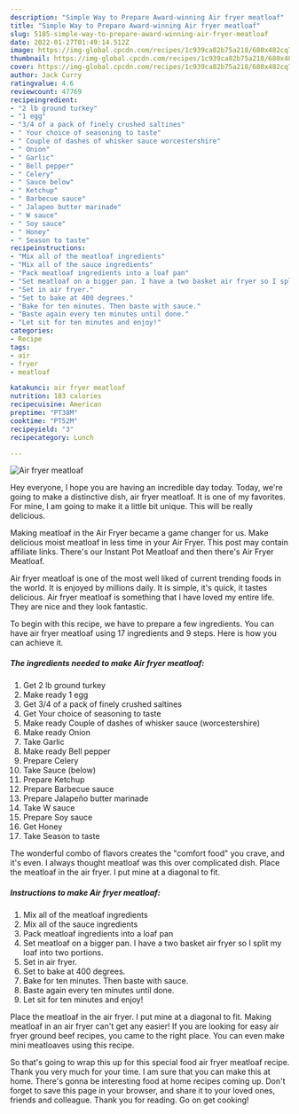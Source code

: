 ```yaml
---
description: "Simple Way to Prepare Award-winning Air fryer meatloaf"
title: "Simple Way to Prepare Award-winning Air fryer meatloaf"
slug: 5185-simple-way-to-prepare-award-winning-air-fryer-meatloaf
date: 2022-01-27T01:49:14.512Z
image: https://img-global.cpcdn.com/recipes/1c939ca82b75a218/680x482cq70/air-fryer-meatloaf-recipe-main-photo.jpg
thumbnail: https://img-global.cpcdn.com/recipes/1c939ca82b75a218/680x482cq70/air-fryer-meatloaf-recipe-main-photo.jpg
cover: https://img-global.cpcdn.com/recipes/1c939ca82b75a218/680x482cq70/air-fryer-meatloaf-recipe-main-photo.jpg
author: Jack Curry
ratingvalue: 4.6
reviewcount: 47769
recipeingredient:
- "2 lb ground turkey"
- "1 egg"
- "3/4 of a pack of finely crushed saltines"
- " Your choice of seasoning to taste"
- " Couple of dashes of whisker sauce worcestershire"
- " Onion"
- " Garlic"
- " Bell pepper"
- " Celery"
- " Sauce below"
- " Ketchup"
- " Barbecue sauce"
- " Jalapeo butter marinade"
- " W sauce"
- " Soy sauce"
- " Honey"
- " Season to taste"
recipeinstructions:
- "Mix all of the meatloaf ingredients"
- "Mix all of the sauce ingredients"
- "Pack meatloaf ingredients into a loaf pan"
- "Set meatloaf on a bigger pan. I have a two basket air fryer so I split my loaf into two portions."
- "Set in air fryer."
- "Set to bake at 400 degrees."
- "Bake for ten minutes. Then baste with sauce."
- "Baste again every ten minutes until done."
- "Let sit for ten minutes and enjoy!"
categories:
- Recipe
tags:
- air
- fryer
- meatloaf

katakunci: air fryer meatloaf 
nutrition: 183 calories
recipecuisine: American
preptime: "PT38M"
cooktime: "PT52M"
recipeyield: "3"
recipecategory: Lunch

---
```



![Air fryer meatloaf](https://img-global.cpcdn.com/recipes/1c939ca82b75a218/680x482cq70/air-fryer-meatloaf-recipe-main-photo.jpg)

Hey everyone, I hope you are having an incredible day today. Today, we're going to make a distinctive dish, air fryer meatloaf. It is one of my favorites. For mine, I am going to make it a little bit unique. This will be really delicious.

Making meatloaf in the Air Fryer became a game changer for us. Make delicious moist meatloaf in less time in your Air Fryer. This post may contain affiliate links. There&#39;s our Instant Pot Meatloaf and then there&#39;s Air Fryer Meatloaf.

Air fryer meatloaf is one of the most well liked of current trending foods in the world. It is enjoyed by millions daily. It is simple, it's quick, it tastes delicious. Air fryer meatloaf is something that I have loved my entire life. They are nice and they look fantastic.


To begin with this recipe, we have to prepare a few ingredients. You can have air fryer meatloaf using 17 ingredients and 9 steps. Here is how you can achieve it.

<!--inarticleads1-->

##### The ingredients needed to make Air fryer meatloaf:

1. Get 2 lb ground turkey
1. Make ready 1 egg
1. Get 3/4 of a pack of finely crushed saltines
1. Get  Your choice of seasoning to taste
1. Make ready  Couple of dashes of whisker sauce (worcestershire)
1. Make ready  Onion
1. Take  Garlic
1. Make ready  Bell pepper
1. Prepare  Celery
1. Take  Sauce (below)
1. Prepare  Ketchup
1. Prepare  Barbecue sauce
1. Prepare  Jalapeño butter marinade
1. Take  W sauce
1. Prepare  Soy sauce
1. Get  Honey
1. Take  Season to taste


The wonderful combo of flavors creates the &#34;comfort food&#34; you crave, and it&#39;s even. I always thought meatloaf was this over complicated dish. Place the meatloaf in the air fryer. I put mine at a diagonal to fit. 

<!--inarticleads2-->

##### Instructions to make Air fryer meatloaf:

1. Mix all of the meatloaf ingredients
1. Mix all of the sauce ingredients
1. Pack meatloaf ingredients into a loaf pan
1. Set meatloaf on a bigger pan. I have a two basket air fryer so I split my loaf into two portions.
1. Set in air fryer.
1. Set to bake at 400 degrees.
1. Bake for ten minutes. Then baste with sauce.
1. Baste again every ten minutes until done.
1. Let sit for ten minutes and enjoy!


Place the meatloaf in the air fryer. I put mine at a diagonal to fit. Making meatloaf in an air fryer can&#39;t get any easier! If you are looking for easy air fryer ground beef recipes, you came to the right place. You can even make mini meatloaves using this recipe. 

So that's going to wrap this up for this special food air fryer meatloaf recipe. Thank you very much for your time. I am sure that you can make this at home. There's gonna be interesting food at home recipes coming up. Don't forget to save this page in your browser, and share it to your loved ones, friends and colleague. Thank you for reading. Go on get cooking!
